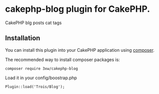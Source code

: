 # cakephp-blog plugin for CakePHP.
CakePHP blg posts cat tags

## Installation

You can install this plugin into your CakePHP application using [composer](http://getcomposer.org).

The recommended way to install composer packages is:

	composer require 3xw/cakephp-blog

Load it in your config/boostrap.php

	Plugin::load('Trois/Blog');
